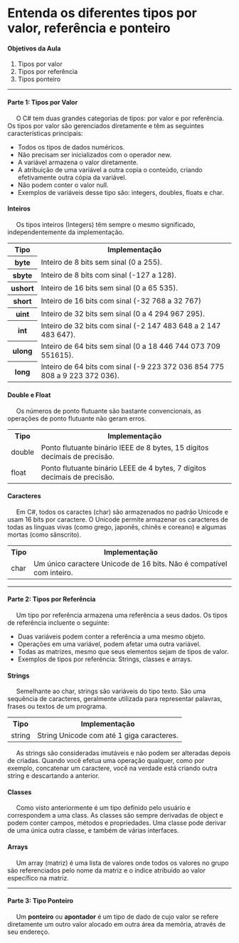 <h1 align="left">
  Entenda os diferentes tipos por valor, referência e ponteiro
</h1>

<h4 align="left">Objetivos da Aula</h4>

<ol>
  <li>Tipos por valor</li>
  <li>Tipos por referência</li>
  <li>Tipos ponteiro</li>
</ol>

<hr>

<h4 align="left">Parte 1: Tipos por Valor</h4>

<p align="left">
  &nbsp;&nbsp;&nbsp;&nbsp;&nbsp;O C# tem duas grandes categorias de tipos: por valor e por referência. Os tipos por valor são gerenciados diretamente e têm as seguintes características principais:
</p>

<ul>
  <li>Todos os tipos de dados numéricos.</li>
  <li>Não precisam ser inicializados com o operador new.</li>
  <li>A variável armazena o valor diretamente.</li>
  <li>A atribuição de uma variável a outra copia o conteúdo, criando efetivamente outra cópia da variável.</li>
  <li>Não podem conter o valor null.</li>
  <li>Exemplos de variáveis desse tipo são: integers, doubles, floats e char.</li>
</ul>

<h4 align="left">Inteiros</h4>

<p align="left">
  &nbsp;&nbsp;&nbsp;&nbsp;&nbsp;Os tipos inteiros (Integers) têm sempre o mesmo significado, independentemente da implementação.
</p>

<table>
    <tr>
        <th>Tipo</th>
        <th>Implementação</th>
    </tr>
    <tr>
        <th>byte</th>
        <td>Inteiro de 8 bits sem sinal (0 a 255).</td>
    </tr>
    <tr>
        <th>sbyte</th>
        <td>Inteiro de 8 bits com sinal (-127 a 128).</td>
    </tr>
    <tr>
        <th>ushort</th>
        <td>Inteiro de 16 bits sem sinal (0 a 65 535).</td>
    </tr>
    <tr>
        <th>short</th>
        <td>Inteiro de 16 bits com sinal (-32 768 a 32 767)</td>
    </tr>
    <tr>
        <th>uint</th>
        <td>Inteiro de 32 bits sem sinal (0 a 4 294 967 295).</td>
    </tr>
        <tr>
        <th>int</th>
        <td>Inteiro de 32 bits com sinal (-2 147 483 648 a 2 147 483 647).</td>
    </tr>
        <tr>
        <th>ulong</th>
        <td>Inteiro de 64 bits sem sinal (0 a 18 446 744 073 709 551615).</td>
    </tr>
        <tr>
        <th>long</th>
        <td>Inteiro de 64 bits com sinal (-9 223 372 036 854 775 808 a 9 223 372 036).</td>
    </tr>
</table>

<h4 align="left">Double e Float</h4>

<p align="left">
  &nbsp;&nbsp;&nbsp;&nbsp;&nbsp;Os números de ponto flutuante são bastante convencionais, as operações de ponto flutuante não geram erros.
</p>

<table>
    <tr>
        <th>Tipo</th>
        <th>Implementação</th>
    </tr>
    <tr>
        <td>double</td>
        <td>Ponto flutuante binário IEEE de 8 bytes, 15 dígitos decimais de precisão.</td>
    </tr>
    <tr>
        <td>float</td>
        <td>Ponto flutuante binário LEEE de 4 bytes, 7 dígitos decimais de precisão.</td>
    </tr>
</table>

<h4 align="left">Caracteres</h4>

<p align="left">
  &nbsp;&nbsp;&nbsp;&nbsp;&nbsp;Em C#, todos os caractes (char) são armazenados no padrão Unicode e usam 16 bits por caractere. O Unicode permite armazenar os caracteres de todas as línguas vivas (como grego, japonês, chinês e coreano) e algumas mortas (como sânscrito).
</p>

<table>
    <tr>
        <th>Tipo</th>
        <th>Implementação</th>
    </tr>
    <tr>
        <td>char</td>
        <td>Um único caractere Unicode de 16 bits. Não é compatível com inteiro.</td>
    </tr>
</table>

<hr>

<h4 align="left">Parte 2: Tipos por Referência</h4>

<p align="left">
  &nbsp;&nbsp;&nbsp;&nbsp;&nbsp;Um tipo por referência armazena uma referência a seus dados. Os tipos de referência incluente o seguinte:
</p>

<ul>
  <li>Duas variáveis podem conter a referência a uma mesmo objeto.</li>
  <li>Operações em uma variável, podem afetar uma outra variável.</li>
  <li>Todas as matrizes, mesmo que seus elementos sejam de tipos de valor.</li>
  <li>Exemplos de tipos por referência: Strings, classes e arrays.</li>
</ul>

<h4 align="left">Strings</h4>

<p align="left">
  &nbsp;&nbsp;&nbsp;&nbsp;&nbsp;Semelhante ao char, strings são variáveis do tipo texto. São uma sequência de caracteres, geralmente utilizada para representar palavras, frases ou textos de um programa.
</p>

<table>
    <tr>
        <th>Tipo</th>
        <th>Implementação</th>
    </tr>
    <tr>
        <td>string</td>
        <td>String Unicode com até 1 giga caracteres.</td>
    </tr>
</table>

<p align="left">
  &nbsp;&nbsp;&nbsp;&nbsp;&nbsp;As strings são consideradas imutáveis e não podem ser alteradas depois de criadas. Quando você efetua uma operação qualquer, como por exemplo, concatenar um caractere, você na verdade está criando outra string e descartando a anterior.
</p>

<h4 align="left">Classes</h4>

<p align="left">
  &nbsp;&nbsp;&nbsp;&nbsp;&nbsp;Como visto anteriormente é um tipo definido pelo usuário e correspondem a uma class. As classes são sempre derivadas de object e podem conter campos, métodos e propriedades. Uma classe pode derivar de uma única outra classe, e também de várias interfaces.
</p>

<h4 align="left">Arrays</h4>

<p align="left">
  &nbsp;&nbsp;&nbsp;&nbsp;&nbsp;Um array (matriz) é uma lista de valores onde todos os valores no grupo são referenciados pelo nome da matriz e o índice atribuído ao valor específico na matriz.
</p>

<hr>

<h4 align="left">Parte 3: Tipo Ponteiro</h4>

<p align="left">
  &nbsp;&nbsp;&nbsp;&nbsp;&nbsp;Um <strong>ponteiro</strong> ou <strong>apontador</strong> é um tipo de dado de cujo valor se refere diretamente um outro valor alocado em outra área da memória, através de seu endereço.
</p>